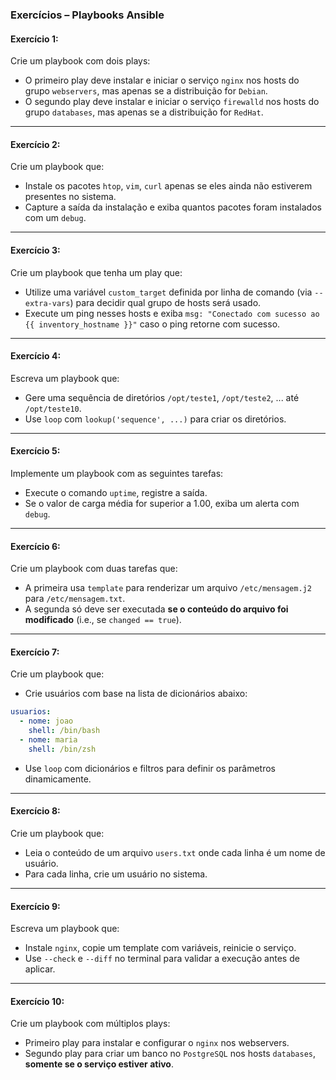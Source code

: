 ### Exercícios – Playbooks Ansible

#### **Exercício 1:**

Crie um playbook com dois plays:

*   O primeiro play deve instalar e iniciar o serviço `nginx` nos hosts do grupo `webservers`, mas apenas se a distribuição for `Debian`.
*   O segundo play deve instalar e iniciar o serviço `firewalld` nos hosts do grupo `databases`, mas apenas se a distribuição for `RedHat`.

* * *

#### **Exercício 2:**

Crie um playbook que:

*   Instale os pacotes `htop`, `vim`, `curl` apenas se eles ainda não estiverem presentes no sistema.
*   Capture a saída da instalação e exiba quantos pacotes foram instalados com um `debug`.

* * *

#### **Exercício 3:**

Crie um playbook que tenha um play que:

*   Utilize uma variável `custom_target` definida por linha de comando (via `--extra-vars`) para decidir qual grupo de hosts será usado.
*   Execute um ping nesses hosts e exiba `msg: "Conectado com sucesso ao {{ inventory_hostname }}"` caso o ping retorne com sucesso.     

* * *

#### **Exercício 4:**

Escreva um playbook que:

*   Gere uma sequência de diretórios `/opt/teste1`, `/opt/teste2`, ... até `/opt/teste10`.
*   Use `loop` com `lookup('sequence', ...)` para criar os diretórios.     

* * *

#### **Exercício 5:**

Implemente um playbook com as seguintes tarefas:

*   Execute o comando `uptime`, registre a saída.
*   Se o valor de carga média for superior a 1.00, exiba um alerta com `debug`.     

* * *

#### **Exercício 6:**

Crie um playbook com duas tarefas que:

*   A primeira usa `template` para renderizar um arquivo `/etc/mensagem.j2` para `/etc/mensagem.txt`.
*   A segunda só deve ser executada **se o conteúdo do arquivo foi modificado** (i.e., se `changed == true`).     

* * *

#### **Exercício 7:**

Crie um playbook que:

*   Crie usuários com base na lista de dicionários abaixo:

```yaml
usuarios:
  - nome: joao
    shell: /bin/bash
  - nome: maria
    shell: /bin/zsh
```

*   Use `loop` com dicionários e filtros para definir os parâmetros dinamicamente.     

* * *

#### **Exercício 8:**

Crie um playbook que:

*   Leia o conteúdo de um arquivo `users.txt` onde cada linha é um nome de usuário.
*   Para cada linha, crie um usuário no sistema.

* * *

#### **Exercício 9:**

Escreva um playbook que:

*   Instale `nginx`, copie um template com variáveis, reinicie o serviço.
*   Use `--check` e `--diff` no terminal para validar a execução antes de aplicar.     

* * *

#### **Exercício 10:**

Crie um playbook com múltiplos plays:

*   Primeiro play para instalar e configurar o `nginx` nos webservers.
*   Segundo play para criar um banco no `PostgreSQL` nos hosts `databases`, **somente se o serviço estiver ativo**.